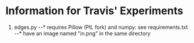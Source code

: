 # Information for Travis' Experiments
1. edges.py
--* requires Pillow (PIL fork) and numpy: see requirements.txt
--* have an image named "in.png" in the same directory
